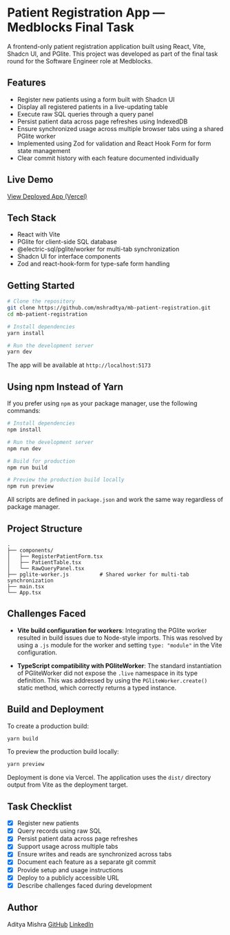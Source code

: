 # Patient Registration App — Medblocks Final Task

A frontend-only patient registration application built using React, Vite, Shadcn UI, and PGlite. This project was developed as part of the final task round for the Software Engineer role at Medblocks.

## Features

- Register new patients using a form built with Shadcn UI
- Display all registered patients in a live-updating table
- Execute raw SQL queries through a query panel
- Persist patient data across page refreshes using IndexedDB
- Ensure synchronized usage across multiple browser tabs using a shared PGlite worker
- Implemented using Zod for validation and React Hook Form for form state management
- Clear commit history with each feature documented individually

## Live Demo

[View Deployed App (Vercel)](https://mb-patient-registration.vercel.app/)

## Tech Stack

- React with Vite
- PGlite for client-side SQL database
- @electric-sql/pglite/worker for multi-tab synchronization
- Shadcn UI for interface components
- Zod and react-hook-form for type-safe form handling

## Getting Started

```bash
# Clone the repository
git clone https://github.com/mshradtya/mb-patient-registration.git
cd mb-patient-registration

# Install dependencies
yarn install

# Run the development server
yarn dev
```

The app will be available at `http://localhost:5173`

## Using npm Instead of Yarn

If you prefer using `npm` as your package manager, use the following commands:

```bash
# Install dependencies
npm install

# Run the development server
npm run dev

# Build for production
npm run build

# Preview the production build locally
npm run preview
```

All scripts are defined in `package.json` and work the same way regardless of package manager.

## Project Structure

```
.
├── components/
│   ├── RegisterPatientForm.tsx
│   ├── PatientTable.tsx
│   └── RawQueryPanel.tsx
├── pglite-worker.js          # Shared worker for multi-tab synchronization
├── main.tsx
└── App.tsx
```

## Challenges Faced

- **Vite build configuration for workers**: Integrating the PGlite worker resulted in build issues due to Node-style imports. This was resolved by using a `.js` module for the worker and setting `type: "module"` in the Vite configuration.

- **TypeScript compatibility with PGliteWorker**: The standard instantiation of PGliteWorker did not expose the `.live` namespace in its type definition. This was addressed by using the `PGliteWorker.create()` static method, which correctly returns a typed instance.

## Build and Deployment

To create a production build:

```bash
yarn build
```

To preview the production build locally:

```bash
yarn preview
```

Deployment is done via Vercel. The application uses the `dist/` directory output from Vite as the deployment target.

## Task Checklist

- [x] Register new patients
- [x] Query records using raw SQL
- [x] Persist patient data across page refreshes
- [x] Support usage across multiple tabs
- [x] Ensure writes and reads are synchronized across tabs
- [x] Document each feature as a separate git commit
- [x] Provide setup and usage instructions
- [x] Deploy to a publicly accessible URL
- [x] Describe challenges faced during development

## Author

Aditya Mishra
[GitHub](https://github.com/mshradtya)
[LinkedIn](https://linkedin.com/in/mshradtya)
